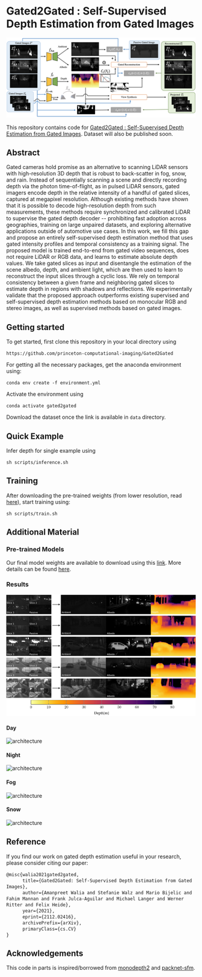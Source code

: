 # Gated2Gated : Self-Supervised Depth Estimation from Gated Images

![architecture](assets/imgs/architecture.png)

This repository contains code for [Gated2Gated : Self-Supervised Depth Estimation from Gated Images](https://arxiv.org/pdf/2112.02416.pdf). Dataset will also be published soon.

## Abstract
Gated cameras hold promise as an alternative to scanning LiDAR sensors with high-resolution 3D depth that is robust to back-scatter in fog, snow, and rain. Instead of sequentially scanning a scene and directly recording depth via the photon time-of-flight, as in pulsed LiDAR sensors, gated imagers encode depth in the relative intensity of a handful of gated slices, captured at megapixel resolution. Although existing methods have shown that it is possible to decode high-resolution depth from such measurements, these methods require synchronized and calibrated LiDAR to supervise the gated depth decoder -- prohibiting fast adoption across geographies, training on large unpaired datasets, and exploring alternative applications outside of automotive use cases. In this work, we fill this gap and propose an entirely self-supervised depth estimation method that uses gated intensity profiles and temporal consistency as a training signal. The proposed model is trained end-to-end from gated video sequences, does not require LiDAR or RGB data, and learns to estimate absolute depth values. We take gated slices as input and disentangle the estimation of the scene albedo, depth, and ambient light, which are then used to learn to reconstruct the input slices through a cyclic loss. We rely on temporal consistency between a given frame and neighboring gated slices to estimate depth in regions with shadows and reflections. We experimentally validate that the proposed approach outperforms existing supervised and self-supervised depth estimation methods based on monocular RGB and stereo images, as well as supervised methods based on gated images.

## Getting started
To get started, first clone this repository in your local directory using 

```
https://github.com/princeton-computational-imaging/Gated2Gated
```
For getting all the necessary packages, get the anaconda environment using:
```
conda env create -f environment.yml
```
Activate the environment using
```
conda activate gated2gated
```
Download the dataset once the link is available in `data` directory.

## Quick Example
Infer depth for single example using
```
sh scripts/inference.sh
```
## Training
After downloading the pre-trained weights (from lower resolution, read [here](weights/initialization/README.md)), start training using:

```
sh scripts/train.sh
```

<!-- ## Evaluation
For downloading the final weights, please refer to [here](weights/final/README.md).

**TBC** -->

## Additional Material

### Pre-trained Models
Our final model weights are available to download using this [link](https://drive.google.com/drive/folders/1g3ocJnKoui2zQUiClW_qQQ39ZszC0Oe3?usp=sharing). More details can be found [here](weights/final/README.md).

### Results

![architecture](assets/imgs/albedo_ambient_examples.png)
![architecture](assets/imgs/cbar.png)
#### Day
![architecture](assets/gifs/day.gif)

#### Night
![architecture](assets/gifs/night.gif)

#### Fog
![architecture](assets/gifs/fog.gif)

#### Snow
![architecture](assets/gifs/snow.gif)

## Reference
If you find our work on gated depth estimation useful in your research, please consider citing our paper:

```
@misc{walia2021gated2gated,
      title={Gated2Gated: Self-Supervised Depth Estimation from Gated Images}, 
      author={Amanpreet Walia and Stefanie Walz and Mario Bijelic and Fahim Mannan and Frank Julca-Aguilar and Michael Langer and Werner Ritter and Felix Heide},
      year={2021},
      eprint={2112.02416},
      archivePrefix={arXiv},
      primaryClass={cs.CV}
}
```

## Acknowledgements

This code in parts is inspired/borrowed from [monodepth2](https://github.com/nianticlabs/monodepth2) and [packnet-sfm](https://github.com/TRI-ML/packnet-sfm).

